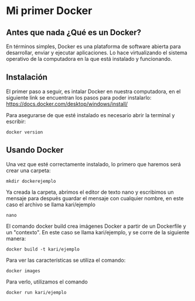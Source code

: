 # Mi primer Docker

## Antes que nada ¿Qué es un Docker?

En términos simples, Docker es una plataforma de software abierta para desarrollar, enviar y ejecutar aplicaciones. Lo hace virtualizando el sistema operativo de la computadora en la que está instalado y funcionando.

## Instalación

El primer paso a seguir, es intalar Docker en nuestra computadora, en el siguiente link se encuentran los pasos para poder instalarlo: https://docs.docker.com/desktop/windows/install/ 

Para asegurarse de que esté instalado es necesario abrir la terminal y escribir:
```
docker version
```
## Usando Docker

Una vez que esté correctamente instalado, lo primero que haremos será crear una carpeta:
```
mkdir dockerejemplo
```
Ya creada la carpeta, abrimos el editor de texto nano y escribimos un mensaje para después guardar el mensaje con cualquier nombre, en este caso el archivo se llama kari/ejemplo
```
nano
```
El comando docker build crea imágenes Docker a partir de un Dockerfile y un "contexto". En este caso se llama kari/ejemplo, y se corre de la siguiente manera:
```
docker build -t kari/ejemplo
```
Para ver las características se utiliza el comando:
```
docker images
```
 Para verlo, utilizamos el comando
 ```
docker run kari/ejemplo
```
 
